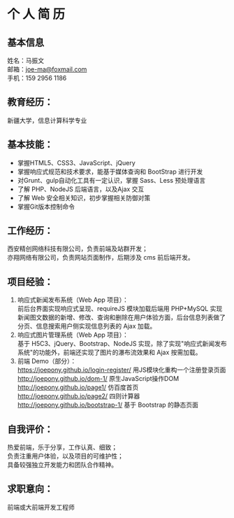 # 个 人 简 历
## 基本信息
姓名：马振文  <br />
邮箱：joe-ma@foxmail.com  <br />
手机：159 2956 1186 
## 教育经历：
新疆大学，信息计算科学专业

## 基本技能：
- 掌握HTML5、CSS3、JavaScript、jQuery 
-	掌握响应式规范和技术要求，能基于媒体查询和 BootStrap 进行开发
-	对Grunt、gulp自动化工具有一定认识，掌握 Sass、Less 预处理语言
-	了解 PHP、NodeJS 后端语言，以及Ajax 交互
-	了解 Web 安全相关知识，初步掌握相关防御对策
-	掌握Git版本控制命令

## 工作经历：
西安精创网络科技有限公司，负责前端及站群开发；  <br />
亦翔网络有限公司，负责网站页面制作，后期涉及 cms 前后端开发。

## 项目经验：
1.	响应式新闻发布系统（Web App 项目）：  <br />
前后台界面实现响应式呈现、requireJS 模块加载后端用 PHP+MySQL 实现新闻图文数据的新增、修改、查询和删除在用户体验方面，后台信息列表做了分页、信息搜索用户侧实现信息列表的 Ajax 加载。
2.	响应式图片管理系统（Web App 项目）：  <br />
基于 H5C3、jQuery、Bootstrap、NodeJS 实现，除了实现"响应式新闻发布系统"的功能外，前端还实现了图片的瀑布流效果和 Ajax 按需加载。
3.	前端 Demo（部分）：  <br />
<a href="https://joepony.github.io/login-register/" target="_blank">https://joepony.github.io/login-register/</a> 用JS模块化重构一个注册登录页面  <br />
<a href="http://joepony.github.io/dom-1/" target="_blank">http://joepony.github.io/dom-1/</a> 原生JavaScript操作DOM   <br />
<a href="http://joepony.github.io/page1/ " target="_blank">http://joepony.github.io/page1/ </a>仿百度首页   <br />
<a href="http://joepony.github.io/page2/ " target="_blank">http://joepony.github.io/page2/ </a>四则计算器   <br />
<a href="http://joepony.github.io/bootstrap-1/" target="_blank">http://joepony.github.io/bootstrap-1/</a> 基于 Bootstrap 的静态页面

## 自我评价：
热爱前端，乐于分享，工作认真、细致；  <br />
负责注重用户体验，以及项目的可维护性；  <br />
具备较强独立开发能力和团队合作精神。  <br />

## 求职意向：
前端或大前端开发工程师  <br />
